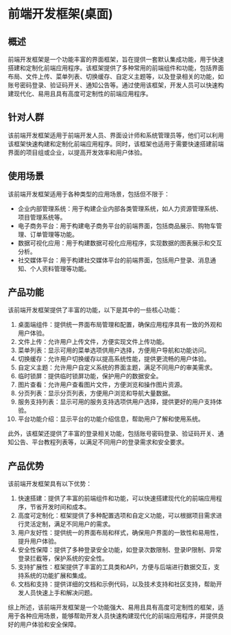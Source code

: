 # 前端开发框架(桌面)

## 概述
前端开发框架是一个功能丰富的界面框架，旨在提供一套默认集成功能，用于快速搭建和定制化前端应用程序。该框架提供了多种常用的前端组件和功能，包括界面布局、文件上传、菜单列表、切换缓存、自定义主题等，以及登录相关的功能，如账号密码登录、验证码开关、通知公告等。通过使用该框架，开发人员可以快速构建现代化、易用且具有高度可定制性的前端应用程序。

## 针对人群
该前端开发框架适用于前端开发人员、界面设计师和系统管理员等，他们可以利用该框架快速构建和定制化前端应用程序。同时，该框架也适用于需要快速搭建前端界面的项目组或企业，以提高开发效率和用户体验。

## 使用场景
该前端开发框架适用于各种类型的应用场景，包括但不限于：
- 企业内部管理系统：用于构建企业内部各类管理系统，如人力资源管理系统、项目管理系统等。
- 电子商务平台：用于构建电子商务平台的前端界面，包括商品展示、购物车管理、订单管理等功能。
- 数据可视化应用：用于构建数据可视化应用程序，实现数据的图表展示和交互分析。
- 社交媒体平台：用于构建社交媒体平台的前端界面，包括用户登录、消息通知、个人资料管理等功能。

## 产品功能
该前端开发框架提供了丰富的功能，以下是其中的一些核心功能：

1. 桌面端组件：提供统一界面布局管理和配置，确保应用程序具有一致的外观和用户体验。
2. 文件上传：允许用户上传文件，方便实现文件上传功能。
3. 菜单列表：显示可用的菜单选项供用户选择，方便用户导航和功能访问。
4. 切换缓存：允许用户切换缓存以提高系统性能，提供更流畅的用户体验。
5. 自定义主题：允许用户自定义系统的界面主题，满足不同用户的审美需求。
6. 临时锁屏：提供临时锁屏功能，保护用户的数据安全。
7. 图片查看：允许用户查看图片文件，方便浏览和操作图片资源。
8. 分页列表：显示分页列表，方便用户浏览和导航大量数据。
9. 服务支持列表：显示可用的服务支持选项供用户选择，提供更好的用户支持体验。
10. 平台功能介绍：显示平台的功能介绍信息，帮助用户了解和使用系统。

此外，该框架还提供了丰富的登录相关功能，包括账号密码登录、验证码开关、通知公告、平台教程列表等，以满足不同用户的登录需求和安全要求。

## 产品优势
该前端开发框架具有以下优势：

1. 快速搭建：提供了丰富的前端组件和功能，可以快速搭建现代化的前端应用程序，节省开发时间和成本。
2. 高度可定制化：框架提供了多种配置选项和自定义功能，可以根据项目需求进行灵活定制，满足不同用户的需求。
3. 用户友好性：提供统一的界面布局和样式，确保用户界面的一致性和易用性，提升用户体验。
4. 安全性保障：提供了多种登录安全功能，如登录次数限制、登录IP限制、异常登录拦截等，保护系统的安全性。
5. 支持扩展性：框架提供了丰富的工具类和API，方便与后端进行数据交互，支持系统的功能扩展和集成。
6. 文档和支持：提供详细的文档和示例代码，以及技术支持和社区支持，帮助开发人员快速上手和解决问题。

综上所述，该前端开发框架是一个功能强大、易用且具有高度可定制性的框架，适用于各种应用场景，能够帮助开发人员快速构建现代化的前端应用程序，并提供良好的用户体验和安全保障。